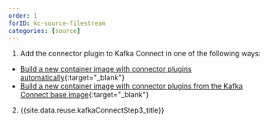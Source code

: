 ```yaml
---
order: 1
forID: kc-source-filestream
categories: [source]
---
```


1. Add the connector plugin to Kafka Connect in one of the following ways:
- [Build a new container image with connector plugins automatically](https://strimzi.io/docs/operators/latest/deploying.html#creating-new-image-using-kafka-connect-build-str){:target="_blank"}
- [Build a new container image with connector plugins from the Kafka Connect base image](https://strimzi.io/docs/operators/latest/deploying.html#creating-new-image-from-base-str){:target="_blank"}

2. {{site.data.reuse.kafkaConnectStep3_title}}